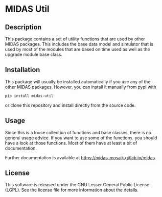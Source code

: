 # MIDAS Util

## Description

This package contains a set of utility functions that are used by other MIDAS packages. This includes the base data model and simulator that is used by most of the modules that are based on time used as well as the upgrade module base class.

## Installation

This package will usually be installed automatically if you use any of the other MIDAS packages. However, you can install it manually from pypi with

```bash
pip install midas-util
```

or clone this repository and install directly from the source code.

## Usage

Since this is a loose collection of functions and base classes, there is no general usage advice. If you want to use some of the functions, you should have a look at those functions. Most of them have at least a bit of documentation.

Further documentation is available at https://midas-mosaik.gitlab.io/midas.

## License

This software is released under the GNU Lesser General Public License (LGPL). See the license file for more information about the details. 
